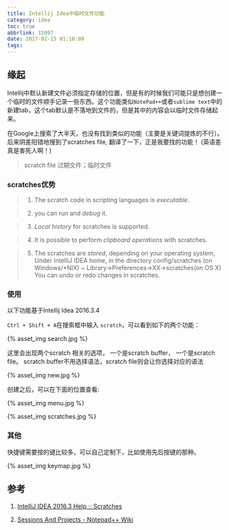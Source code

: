 ```yaml
---
title: Intellij Idea中临时文件功能
category: idea
toc: true
abbrlink: 15997
date: 2017-02-15 01:10:09
tags:
---
```



## 缘起

Intellij中默认新建文件必须指定存储的位置，但是有的时候我们可能只是想创建一个临时的文件顺手记录一些东西。这个功能类似`NotePad++`或者`sublime text`中的新建tab，这个tab默认是不落地到文件的，但是其中的内容会以临时文件存储起来。
    
在Google上搜索了大半天，也没有找到类似的功能（主要是关键词提炼的不行）。后来阴差阳错地搜到了scratches file, 翻译了一下，正是我要找的功能！ (英语差真是害死人啊！)

> scratch file 过期文件；临时文件

### scratches优势

>1. The scratch code in scripting languages is *executable*.

>2. you can run and *debug* it.

>3. *Local history* for scratches is supported.

>4. It is possible to perform *clipboard operations* with scratches.

>5. The scratches are *stored*, depending on your operating system,
Under IntelliJ IDEA home, in the directory config/scratches (on Windows/*NIX)
~ Library->Preferences-><IntelliJ IDEA>XX->scratches(on OS X)
You can undo or redo changes in scratches.

### 使用

以下功能基于Intellij Idea 2016.3.4

`Ctrl + Shift + A`在搜索框中输入 `scratch`，可以看到如下的两个功能：

{%  asset_img   search.jpg  %}

这里会出现两个scratch 相关的选项， 一个是scratch buffer， 一个是scratch file。
scratch buffer不用选择语法，scratch file则会让你选择对应的语法

{%  asset_img   new.jpg  %}

创建之后，可以在下面的位置查看:

{%  asset_img   menu.jpg  %}

{%  asset_img   scratches.jpg  %}

### 其他

快捷键需要按的键比较多，可以自己定制下，比如使用先后按键的那种。

{%  asset_img   keymap.jpg  %}

## 参考

1. [IntelliJ IDEA 2016.3 Help :: Scratches](https://www.jetbrains.com/help/idea/2016.3/scratches.html)

2. [Sessions And Projects - Notepad++ Wiki](http://docs.notepad-plus-plus.org/index.php/Sessions_And_Projects)
